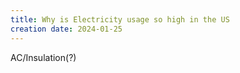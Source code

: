 ```yaml
---
title: Why is Electricity usage so high in the US
creation date: 2024-01-25
---
```

AC/Insulation(?)